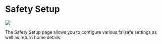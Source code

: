 # Safety Setup

![](PX4Safety.jpg)

The Safety Setup page allows you to configure various failsafe settings as well as return home details.